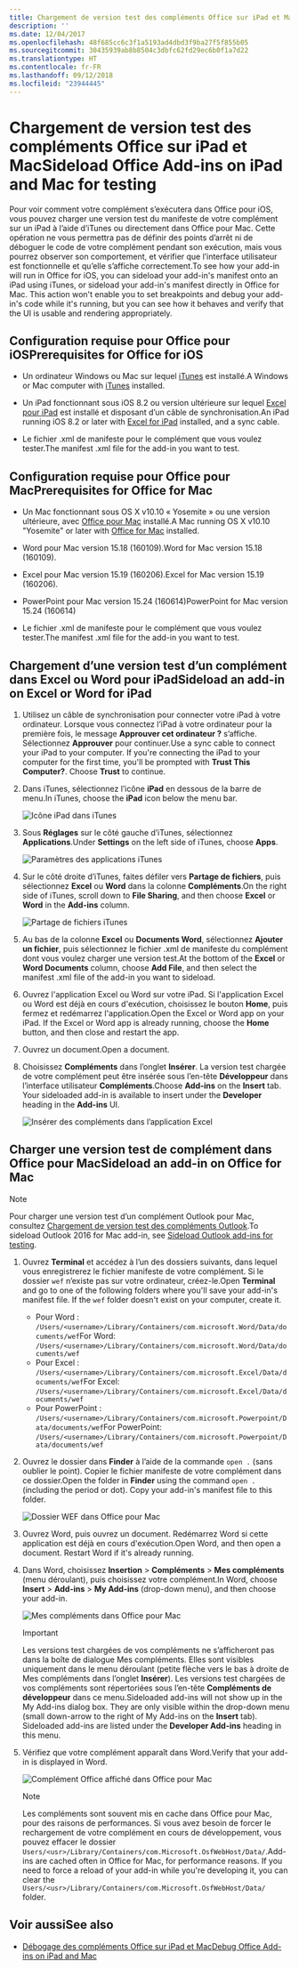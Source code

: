 ```yaml
---
title: Chargement de version test des compléments Office sur iPad et Mac
description: ''
ms.date: 12/04/2017
ms.openlocfilehash: 48f685cc6c3f1a5193ad4dbd3f9ba27f5f855b05
ms.sourcegitcommit: 30435939ab8b8504c3dbfc62fd29ec6b0f1a7d22
ms.translationtype: HT
ms.contentlocale: fr-FR
ms.lasthandoff: 09/12/2018
ms.locfileid: "23944445"
---
```

# <a name="sideload-office-add-ins-on-ipad-and-mac-for-testing"></a><span data-ttu-id="1b4a4-102">Chargement de version test des compléments Office sur iPad et Mac</span><span class="sxs-lookup"><span data-stu-id="1b4a4-102">Sideload Office Add-ins on iPad and Mac for testing</span></span>

<span data-ttu-id="1b4a4-p101">Pour voir comment votre complément s’exécutera dans Office pour iOS, vous pouvez charger une version test du manifeste de votre complément sur un iPad à l’aide d’iTunes ou directement dans Office pour Mac. Cette opération ne vous permettra pas de définir des points d’arrêt ni de déboguer le code de votre complément pendant son exécution, mais vous pourrez observer son comportement, et vérifier que l’interface utilisateur est fonctionnelle et qu’elle s’affiche correctement.</span><span class="sxs-lookup"><span data-stu-id="1b4a4-p101">To see how your add-in will run in Office for iOS, you can sideload your add-in's manifest onto an iPad using iTunes, or sideload your add-in's manifest directly in Office for Mac. This action won't enable you to set breakpoints and debug your add-in's code while it's running, but you can see how it behaves and verify that the UI is usable and rendering appropriately.</span></span> 

## <a name="prerequisites-for-office-for-ios"></a><span data-ttu-id="1b4a4-105">Configuration requise pour Office pour iOS</span><span class="sxs-lookup"><span data-stu-id="1b4a4-105">Prerequisites for Office for iOS</span></span>

- <span data-ttu-id="1b4a4-106">Un ordinateur Windows ou Mac sur lequel [iTunes](http://www.apple.com/itunes/download/) est installé.</span><span class="sxs-lookup"><span data-stu-id="1b4a4-106">A Windows or Mac computer with [iTunes](http://www.apple.com/itunes/download/) installed.</span></span>
    
- <span data-ttu-id="1b4a4-107">Un iPad fonctionnant sous iOS 8.2 ou version ultérieure sur lequel [Excel pour iPad](https://itunes.apple.com/us/app/microsoft-excel/id586683407?mt=8) est installé et disposant d’un câble de synchronisation.</span><span class="sxs-lookup"><span data-stu-id="1b4a4-107">An iPad running iOS 8.2 or later with [Excel for iPad](https://itunes.apple.com/us/app/microsoft-excel/id586683407?mt=8) installed, and a sync cable.</span></span>
    
- <span data-ttu-id="1b4a4-108">Le fichier .xml de manifeste pour le complément que vous voulez tester.</span><span class="sxs-lookup"><span data-stu-id="1b4a4-108">The manifest .xml file for the add-in you want to test.</span></span>
    

## <a name="prerequisites-for-office-for-mac"></a><span data-ttu-id="1b4a4-109">Configuration requise pour Office pour Mac</span><span class="sxs-lookup"><span data-stu-id="1b4a4-109">Prerequisites for Office for Mac</span></span>

- <span data-ttu-id="1b4a4-110">Un Mac fonctionnant sous OS X v10.10 « Yosemite » ou une version ultérieure, avec [Office pour Mac](https://products.office.com/buy/compare-microsoft-office-products?tab=omac) installé.</span><span class="sxs-lookup"><span data-stu-id="1b4a4-110">A Mac running OS X v10.10 "Yosemite" or later with [Office for Mac](https://products.office.com/buy/compare-microsoft-office-products?tab=omac) installed.</span></span>
    
- <span data-ttu-id="1b4a4-111">Word pour Mac version 15.18 (160109).</span><span class="sxs-lookup"><span data-stu-id="1b4a4-111">Word for Mac version 15.18 (160109).</span></span>
   
- <span data-ttu-id="1b4a4-112">Excel pour Mac version 15.19 (160206).</span><span class="sxs-lookup"><span data-stu-id="1b4a4-112">Excel for Mac version 15.19 (160206).</span></span>

- <span data-ttu-id="1b4a4-113">PowerPoint pour Mac version 15.24 (160614)</span><span class="sxs-lookup"><span data-stu-id="1b4a4-113">PowerPoint for Mac version 15.24 (160614)</span></span>
    
- <span data-ttu-id="1b4a4-114">Le fichier .xml de manifeste pour le complément que vous voulez tester.</span><span class="sxs-lookup"><span data-stu-id="1b4a4-114">The manifest .xml file for the add-in you want to test.</span></span>
    

## <a name="sideload-an-add-in-on-excel-or-word-for-ipad"></a><span data-ttu-id="1b4a4-115">Chargement d’une version test d’un complément dans Excel ou Word pour iPad</span><span class="sxs-lookup"><span data-stu-id="1b4a4-115">Sideload an add-in on Excel or Word for iPad</span></span>

1. <span data-ttu-id="1b4a4-p102">Utilisez un câble de synchronisation pour connecter votre iPad à votre ordinateur. Lorsque vous connectez l’iPad à votre ordinateur pour la première fois, le message **Approuver cet ordinateur ?** s’affiche. Sélectionnez **Approuver** pour continuer.</span><span class="sxs-lookup"><span data-stu-id="1b4a4-p102">Use a sync cable to connect your iPad to your computer. If you're connecting the iPad to your computer for the first time, you'll be prompted with  **Trust This Computer?**. Choose **Trust** to continue.</span></span>

2. <span data-ttu-id="1b4a4-119">Dans iTunes, sélectionnez l’icône **iPad** en dessous de la barre de menu.</span><span class="sxs-lookup"><span data-stu-id="1b4a4-119">In iTunes, choose the  **iPad** icon below the menu bar.</span></span>
    
    ![Icône iPad dans iTunes](../images/ipad.png)

3. <span data-ttu-id="1b4a4-121">Sous  **Réglages** sur le côté gauche d’iTunes, sélectionnez **Applications**.</span><span class="sxs-lookup"><span data-stu-id="1b4a4-121">Under  **Settings** on the left side of iTunes, choose **Apps**.</span></span>
    
    ![Paramètres des applications iTunes](../images/file-settings-apps.png)

4. <span data-ttu-id="1b4a4-123">Sur le côté droite d’iTunes, faites défiler vers  **Partage de fichiers**, puis sélectionnez  **Excel** ou **Word** dans la colonne **Compléments**.</span><span class="sxs-lookup"><span data-stu-id="1b4a4-123">On the right side of iTunes, scroll down to  **File Sharing**, and then choose  **Excel** or **Word** in the **Add-ins** column.</span></span>
    
    ![Partage de fichiers iTunes](../images/file-sharing.png)

5. <span data-ttu-id="1b4a4-125">Au bas de la colonne  **Excel** ou **Documents Word**, sélectionnez  **Ajouter un fichier**, puis sélectionnez le fichier .xml de manifeste du complément dont vous voulez charger une version test.</span><span class="sxs-lookup"><span data-stu-id="1b4a4-125">At the bottom of the  **Excel** or **Word Documents** column, choose **Add File**, and then select the manifest .xml file of the add-in you want to sideload.</span></span> 
    
6. <span data-ttu-id="1b4a4-p103">Ouvrez l'application Excel ou Word sur votre iPad. Si l'application Excel ou Word est déjà en cours d'exécution, choisissez le bouton  **Home**, puis fermez et redémarrez l'application.</span><span class="sxs-lookup"><span data-stu-id="1b4a4-p103">Open the Excel or Word app on your iPad. If the Excel or Word app is already running, choose the  **Home** button, and then close and restart the app.</span></span>
    
7. <span data-ttu-id="1b4a4-128">Ouvrez un document.</span><span class="sxs-lookup"><span data-stu-id="1b4a4-128">Open a document.</span></span>
    
8. <span data-ttu-id="1b4a4-129">Choisissez  **Compléments** dans l’onglet **Insérer**. La version test chargée de votre complément peut être insérée sous l’en-tête  **Développeur** dans l’interface utilisateur **Compléments**.</span><span class="sxs-lookup"><span data-stu-id="1b4a4-129">Choose  **Add-ins** on the **Insert** tab. Your sideloaded add-in is available to insert under the **Developer** heading in the **Add-ins** UI.</span></span>
    
    ![Insérer des compléments dans l’application Excel](../images/excel-insert-add-in.png)


## <a name="sideload-an-add-in-on-office-for-mac"></a><span data-ttu-id="1b4a4-131">Charger une version test de complément dans Office pour Mac</span><span class="sxs-lookup"><span data-stu-id="1b4a4-131">Sideload an add-in on Office for Mac</span></span>

> [!NOTE]
> <span data-ttu-id="1b4a4-132">Pour charger une version test d’un complément Outlook pour Mac, consultez [Chargement de version test des compléments Outlook](https://docs.microsoft.com/outlook/add-ins/sideload-outlook-add-ins-for-testing).</span><span class="sxs-lookup"><span data-stu-id="1b4a4-132">To sideload Outlook 2016 for Mac add-in, see [Sideload Outlook add-ins for testing](https://docs.microsoft.com/outlook/add-ins/sideload-outlook-add-ins-for-testing).</span></span>

1. <span data-ttu-id="1b4a4-p104">Ouvrez **Terminal** et accédez à l’un des dossiers suivants, dans lequel vous enregistrerez le fichier manifeste de votre complément. Si le dossier `wef` n’existe pas sur votre ordinateur, créez-le.</span><span class="sxs-lookup"><span data-stu-id="1b4a4-p104">Open  **Terminal** and go to one of the following folders where you'll save your add-in's manifest file. If the `wef` folder doesn't exist on your computer, create it.</span></span>
    
    - <span data-ttu-id="1b4a4-135">Pour Word :  `/Users/<username>/Library/Containers/com.microsoft.Word/Data/documents/wef`</span><span class="sxs-lookup"><span data-stu-id="1b4a4-135">For Word:  `/Users/<username>/Library/Containers/com.microsoft.Word/Data/documents/wef`</span></span>    
    - <span data-ttu-id="1b4a4-136">Pour Excel :  `/Users/<username>/Library/Containers/com.microsoft.Excel/Data/documents/wef`</span><span class="sxs-lookup"><span data-stu-id="1b4a4-136">For Excel:  `/Users/<username>/Library/Containers/com.microsoft.Excel/Data/documents/wef`</span></span>
    - <span data-ttu-id="1b4a4-137">Pour PowerPoint : `/Users/<username>/Library/Containers/com.microsoft.Powerpoint/Data/documents/wef`</span><span class="sxs-lookup"><span data-stu-id="1b4a4-137">For PowerPoint: `/Users/<username>/Library/Containers/com.microsoft.Powerpoint/Data/documents/wef`</span></span>
    
2. <span data-ttu-id="1b4a4-p105">Ouvrez le dossier dans **Finder** à l’aide de la commande `open .` (sans oublier le point). Copier le fichier manifeste de votre complément dans ce dossier.</span><span class="sxs-lookup"><span data-stu-id="1b4a4-p105">Open the folder in  **Finder** using the command `open .` (including the period or dot). Copy your add-in's manifest file to this folder.</span></span>
    
    ![Dossier WEF dans Office pour Mac](../images/all-my-files.png)

3. <span data-ttu-id="1b4a4-p106">Ouvrez Word, puis ouvrez un document. Redémarrez Word si cette application est déjà en cours d'exécution.</span><span class="sxs-lookup"><span data-stu-id="1b4a4-p106">Open Word, and then open a document. Restart Word if it's already running.</span></span>
    
4. <span data-ttu-id="1b4a4-143">Dans Word, choisissez **Insertion** > **Compléments** > **Mes compléments** (menu déroulant), puis choisissez votre complément.</span><span class="sxs-lookup"><span data-stu-id="1b4a4-143">In Word, choose  **Insert** > **Add-ins** > **My Add-ins** (drop-down menu), and then choose your add-in.</span></span>
    
    ![Mes compléments dans Office pour Mac](../images/my-add-ins-wikipedia.png)

    > [!IMPORTANT]
    > <span data-ttu-id="1b4a4-p107">Les versions test chargées de vos compléments ne s’afficheront pas dans la boîte de dialogue Mes compléments. Elles sont visibles uniquement dans le menu déroulant (petite flèche vers le bas à droite de Mes compléments dans l’onglet **Insérer**). Les versions test chargées de vos compléments sont répertoriées sous l’en-tête **Compléments de développeur** dans ce menu.</span><span class="sxs-lookup"><span data-stu-id="1b4a4-p107">Sideloaded add-ins will not show up in the My Add-ins dialog box. They are only visible within the drop-down menu (small down-arrow to the right of My Add-ins on the **Insert** tab). Sideloaded add-ins are listed under the **Developer Add-ins** heading in this menu.</span></span> 
    
5. <span data-ttu-id="1b4a4-148">Vérifiez que votre complément apparaît dans Word.</span><span class="sxs-lookup"><span data-stu-id="1b4a4-148">Verify that your add-in is displayed in Word.</span></span>
    
    ![Complément Office affiché dans Office pour Mac](../images/lorem-ipsum-wikipedia.png)
    
    > [!NOTE]
    > <span data-ttu-id="1b4a4-p108">Les compléments sont souvent mis en cache dans Office pour Mac, pour des raisons de performances. Si vous avez besoin de forcer le rechargement de votre complément en cours de développement, vous pouvez effacer le dossier `Users/<usr>/Library/Containers/com.Microsoft.OsfWebHost/Data/`.</span><span class="sxs-lookup"><span data-stu-id="1b4a4-p108">Add-ins are cached often in Office for Mac, for performance reasons. If you need to force a reload of your add-in while you're developing it, you can clear the `Users/<usr>/Library/Containers/com.Microsoft.OsfWebHost/Data/` folder.</span></span> 

## <a name="see-also"></a><span data-ttu-id="1b4a4-152">Voir aussi</span><span class="sxs-lookup"><span data-stu-id="1b4a4-152">See also</span></span>

- [<span data-ttu-id="1b4a4-153">Débogage des compléments Office sur iPad et Mac</span><span class="sxs-lookup"><span data-stu-id="1b4a4-153">Debug Office Add-ins on iPad and Mac</span></span>](debug-office-add-ins-on-ipad-and-mac.md)
    

